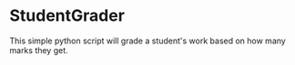# StudentGrader
This simple python script will grade a student's work based on how many marks they get.

